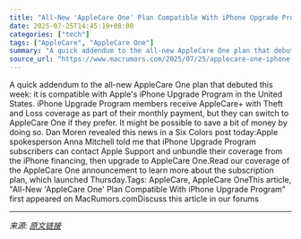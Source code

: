 ```yaml
---
title: "All-New 'AppleCare One' Plan Compatible With iPhone Upgrade Program"
date: 2025-07-25T14:45:19+08:00
categories: ["tech"]
tags: ["AppleCare", "AppleCare One"]
summary: "A quick addendum to the all-new AppleCare One plan that debuted this week: it is compatible with Apple's iPhone Upgrade Program in the United States. iPhone Upgrade Program members receive AppleCare+ "
source_url: "https://www.macrumors.com/2025/07/25/applecare-one-iphone-upgrade-program/"
---
```


A quick addendum to the all-new AppleCare One plan that debuted this week: it is compatible with Apple's iPhone Upgrade Program in the United States. iPhone Upgrade Program members receive AppleCare+ with Theft and Loss coverage as part of their monthly payment, but they can switch to AppleCare One if they prefer. It might be possible to save a bit of money by doing so. Dan Moren revealed this news in a Six Colors post today:Apple spokesperson Anna Mitchell told me that iPhone Upgrade Program subscribers can contact Apple Support and unbundle their coverage from the iPhone financing, then upgrade to AppleCare One.Read our coverage of the AppleCare One announcement to learn more about the subscription plan, which launched Thursday.Tags: AppleCare, AppleCare OneThis article, &quot;All-New &#039;AppleCare One&#039; Plan Compatible With iPhone Upgrade Program&quot; first appeared on MacRumors.comDiscuss this article in our forums

---

*来源: [原文链接](https://www.macrumors.com/2025/07/25/applecare-one-iphone-upgrade-program/)*
